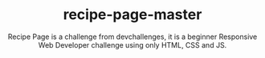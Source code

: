 <h1 align="center">recipe-page-master</h1>
<p align="center">Recipe Page is a challenge from devchallenges, it is a beginner Responsive Web Developer challenge using only HTML, CSS and JS.</p>